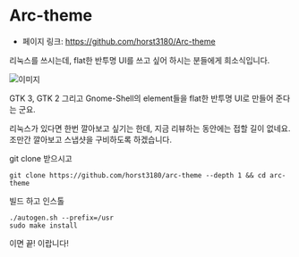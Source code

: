 # Arc-theme

 - 페이지 링크: https://github.com/horst3180/Arc-theme

 리눅스를 쓰시는데, flat한 반투명 UI를 쓰고 싶어 하시는 분들에게 희소식입니다.

 ![이미지](https://camo.githubusercontent.com/f4ddb37192da04aa6caf1dee41341fded5714038/687474703a2f2f692e696d6775722e636f6d2f42316f726f79482e6a7067)

 GTK 3, GTK 2 그리고 Gnome-Shell의 element들을 flat한 반투명 UI로 만들어 준다는 군요.

 리눅스가 있다면 한번 깔아보고 싶기는 한데, 지금 리뷰하는 동안에는 접할 길이 없네요. 조만간 깔아보고 스냅샷을 구비하도록 하겠습니다.

 git clone 받으시고

 ```
 git clone https://github.com/horst3180/arc-theme --depth 1 && cd arc-theme
 ```

 빌드 하고 인스톨

 ```
 ./autogen.sh --prefix=/usr
 sudo make install
 ```

 이면 끝! 이랍니다!
